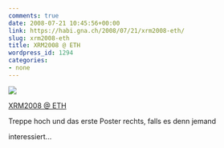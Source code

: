 ```yaml
---
comments: true
date: 2008-07-21 10:45:56+00:00
link: https://habi.gna.ch/2008/07/21/xrm2008-eth/
slug: xrm2008-eth
title: XRM2008 @ ETH
wordpress_id: 1294
categories:
- none
---
```



 [![](https://static.flickr.com/3025/2688139197_e9604884a3_m.jpg)](https://www.flickr.com/photos/habi/2688139197/)
   

 
  [XRM2008 @ ETH](https://www.flickr.com/photos/habi/2688139197/)
    

 



Treppe hoch und das erste Poster rechts, falls es denn jemand  

interessiert...
  

